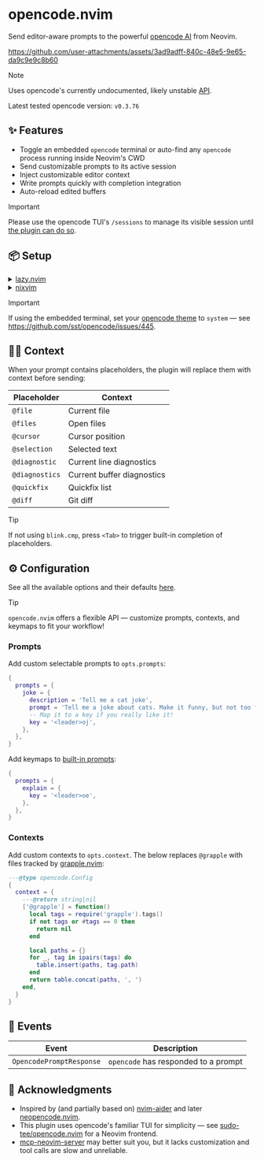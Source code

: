 # opencode.nvim

Send editor-aware prompts to the powerful [opencode AI](https://github.com/sst/opencode) from Neovim.

https://github.com/user-attachments/assets/3ad9adff-840c-48e5-9e65-da9c9e9c8b60

> [!NOTE]
> Uses opencode's currently undocumented, likely unstable [API](https://github.com/sst/opencode/blob/dev/packages/opencode/src/server/server.ts).
> 
> Latest tested opencode version: `v0.3.76`

## ✨ Features

- Toggle an embedded `opencode` terminal or auto-find any `opencode` process running inside Neovim's CWD
- Send customizable prompts to its active session
- Inject customizable editor context
- Write prompts quickly with completion integration
- Auto-reload edited buffers

> [!Important]
> Please use the opencode TUI's `/sessions` to manage its visible session until [the plugin can do so](https://github.com/sst/opencode/issues/1255).

## 📦 Setup

<details>
<summary><a href="https://github.com/folke/lazy.nvim">lazy.nvim</a></summary>

```lua
{
  'NickvanDyke/opencode.nvim',
  dependencies = {
    'folke/snacks.nvim',
    {
      -- Optional blink.cmp integration for context placeholders
      'saghen/blink.cmp',
      opts = {
        sources = {
          providers = {
            opencode = {
              module = 'opencode.cmp.blink',
            },
          },
          per_filetype = {
            opencode_ask = { 'opencode', 'buffer' },
          },
        },
      },
    },
  },
  ---@type opencode.Config
  opts = {
    -- Set these according to https://models.dev/
    provider_id = ...,
    model_id = ...,
  },
  -- stylua: ignore
  keys = {
    { '<leader>ot', function() require('opencode').toggle() end, desc = 'Toggle embedded opencode', },
    { '<leader>oa', function() require('opencode').ask() end, desc = 'Ask opencode', mode = 'n', },
    { '<leader>oa', function() require('opencode').ask('@selection: ') end, desc = 'Ask opencode about selection', mode = 'v', },
    { '<leader>op', function() require('opencode').select_prompt() end, desc = 'Select opencode prompt', mode = { 'n', 'v', }, },
    { '<leader>on', function() require('opencode').create_session() end, desc = 'New session', },
  },
}
```
</details>

<details>
<summary><a href="https://github.com/nix-community/nixvim">nixvim</a></summary>

```nix
programs.nixvim = {
  extraPlugins = [
    pkgs.vimPlugins.opencode-nvim
  ];
  keymaps = [
    { key = "<leader>ot"; action = "<cmd>lua require('opencode').toggle()<CR>"; } 
    { key = "<leader>oa"; action = "<cmd>lua require('opencode').ask()<CR>"; mode = "n"; } 
    { key = "<leader>oa"; action = "<cmd>lua require('opencode').ask('@selection: ')<CR>"; mode = "v"; } 
    { key = "<leader>on"; action = "<cmd>lua require('opencode').create_session()<CR>"; }
    { key = "<leader>oe"; action = "<cmd>lua require('opencode').select_prompt()<CR>"; mode = ["n", "v"]; }
  ];
};
```
</details>

> [!IMPORTANT]
> If using the embedded terminal, set your [opencode theme](https://opencode.ai/docs/themes/) to `system` — see https://github.com/sst/opencode/issues/445.

## 🕵️‍♂️ Context

When your prompt contains placeholders, the plugin will replace them with context before sending:

| Placeholder | Context |
| - | - |
| `@file` | Current file |
| `@files` | Open files |
| `@cursor` | Cursor position |
| `@selection` | Selected text |
| `@diagnostic` | Current line diagnostics |
| `@diagnostics` | Current buffer diagnostics |
| `@quickfix` | Quickfix list |
| `@diff` | Git diff |

> [!TIP]
> If not using `blink.cmp`, press `<Tab>` to trigger built-in completion of placeholders.

## ⚙️ Configuration

See all the available options and their defaults [here](./lua/opencode/config.lua#L12).

> [!TIP]
> `opencode.nvim` offers a flexible API — customize prompts, contexts, and keymaps to fit your workflow!

### Prompts

Add custom selectable prompts to `opts.prompts`:

```lua
{
  prompts = {
    joke = {
      description = 'Tell me a cat joke',
      prompt = 'Tell me a joke about cats. Make it funny, but not too funny.',
      -- Map it to a key if you really like it!
      key = '<leader>oj',
    },
  },
}
```

Add keymaps to [built-in prompts](./lua/opencode/config.lua#L17):

```lua
{
  prompts = {
    explain = {
      key = '<leader>oe',
    },
  },
}
```

### Contexts

Add custom contexts to `opts.context`. The below replaces `@grapple` with files tracked by [grapple.nvim](https://github.com/cbochs/grapple.nvim):

```lua
---@type opencode.Config
{
  context = {
    ---@return string|nil
    ['@grapple'] = function()
      local tags = require('grapple').tags()
      if not tags or #tags == 0 then
        return nil
      end

      local paths = {}
      for _, tag in ipairs(tags) do
        table.insert(paths, tag.path)
      end
      return table.concat(paths, ', ')
    end,
  }
}
```

## 👀 Events

| Event | Description |
| - | - |
| `OpencodePromptResponse` | `opencode` has responded to a prompt |

## 🙏 Acknowledgments

- Inspired by (and partially based on) [nvim-aider](https://github.com/GeorgesAlkhouri/nvim-aider) and later [neopencode.nvim](https://github.com/loukotal/neopencode.nvim).
- This plugin uses opencode's familiar TUI for simplicity — see [sudo-tee/opencode.nvim](https://github.com/sudo-tee/opencode.nvim) for a Neovim frontend.
- [mcp-neovim-server](https://github.com/bigcodegen/mcp-neovim-server) may better suit you, but it lacks customization and tool calls are slow and unreliable.
